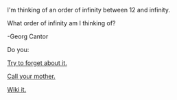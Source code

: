 I'm thinking of an order of infinity between 12 and infinity.

What order of infinity am I thinking of?

-Georg Cantor

Do you:

[Try to forget about it.](../memories/memories.md)

[Call your mother.](../tell-mother/tell-mother.md)

[Wiki it.](../wikipedia/wiki.md)

